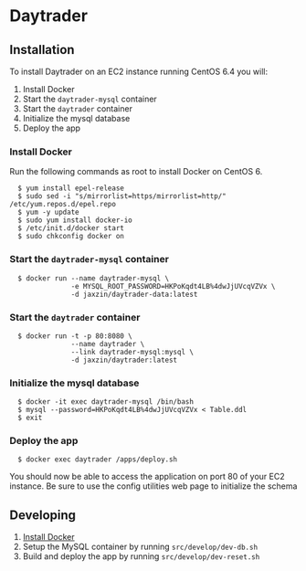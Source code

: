 # Daytrader

## Installation

To install Daytrader on an EC2 instance running CentOS 6.4 you will:
1. Install Docker
1. Start the `daytrader-mysql` container
1. Start the `daytrader` container
1. Initialize the mysql database
1. Deploy the app

### Install Docker

Run the following commands as root to install Docker on CentOS 6.

```shell
  $ yum install epel-release
  $ sudo sed -i "s/mirrorlist=https/mirrorlist=http/" /etc/yum.repos.d/epel.repo
  $ yum -y update
  $ sudo yum install docker-io
  $ /etc/init.d/docker start
  $ sudo chkconfig docker on
```

### Start the `daytrader-mysql` container

```shell
  $ docker run --name daytrader-mysql \
               -e MYSQL_ROOT_PASSWORD=HKPoKqdt4LB%4dwJjUVcqVZVx \
               -d jaxzin/daytrader-data:latest
```

### Start the `daytrader` container

```shell
  $ docker run -t -p 80:8080 \
               --name daytrader \
               --link daytrader-mysql:mysql \
               -d jaxzin/daytrader:latest
```

### Initialize the mysql database

```shell
  $ docker -it exec daytrader-mysql /bin/bash
  $ mysql --password=HKPoKqdt4LB%4dwJjUVcqVZVx < Table.ddl
  $ exit
```

### Deploy the app

```shell
  $ docker exec daytrader /apps/deploy.sh
```

You should now be able to access the application on port 80 of your EC2 instance. Be sure to use the config utilities web page to initialize the schema

###

## Developing

1. [Install Docker](https://docs.docker.com/installation/#installation)
1. Setup the MySQL container by running `src/develop/dev-db.sh`
1. Build and deploy the app by running `src/develop/dev-reset.sh`

